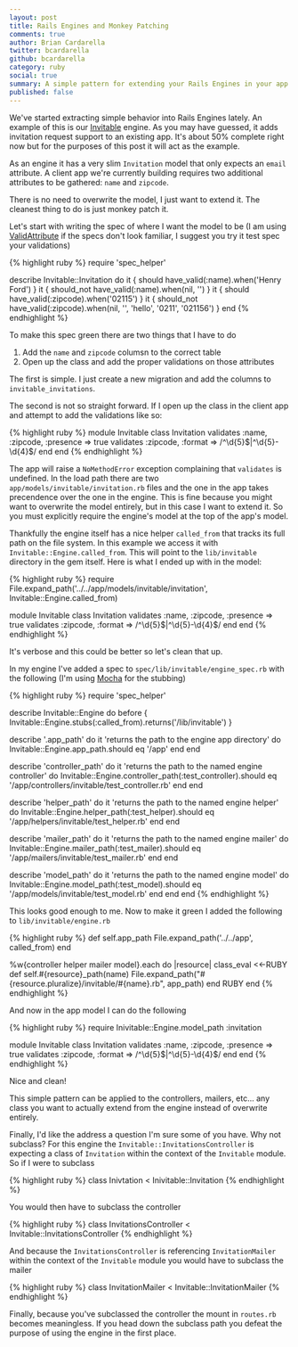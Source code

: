 ```yaml
---
layout: post
title: Rails Engines and Monkey Patching
comments: true
author: Brian Cardarella
twitter: bcardarella
github: bcardarella
category: ruby
social: true
summary: A simple pattern for extending your Rails Engines in your app
published: false
---
```


We've started extracting simple behavior into Rails Engines lately. An
example of this is our
[Invitable](https://github.com/dockyard/invitable) engine. As you may
have guessed, it adds invitation request support to an existing app.
It's about 50% complete right now but for the purposes of this post it
will act as the example.

As an engine it has a very slim `Invitation` model that only
expects an `email` attribute. A client app we're currently
building requires two additional attributes to be gathered: `name` and `zipcode`.

There is no need to overwrite the model, I just want to extend it. The cleanest 
thing to do is just monkey patch it.

Let's start with writing the spec of where I want the model to be (I am
using [ValidAttribute](https://github.com/bcardarella/valid_attribute) if
the specs don't look familiar, I suggest you try it test spec your
validations)

{% highlight ruby %}
require 'spec_helper'

describe Invitable::Invitation do
  it { should     have_valid(:name).when('Henry Ford') }
  it { should_not have_valid(:name).when(nil, '') }
  it { should     have_valid(:zipcode).when('02115') }
  it { should_not have_valid(:zipcode).when(nil, '', 'hello', '0211', '021156') }
end
{% endhighlight %}

To make this spec green there are two things that I have to do

1. Add the `name` and `zipcode` columsn to the correct table
2. Open up the class and add the proper validations on those attributes

The first is simple. I just create a new migration and add the columns
to `invitable_invitations`.

The second is not so straight forward. If I open up the class in the client app and
attempt to add the validations like so:

{% highlight ruby %}
module Invitable
  class Invitation
    validates :name, :zipcode, :presence => true
    validates :zipcode, :format => /^\d{5}$|^\d{5}-\d{4}$/
  end
end
{% endhighlight %}

The app will raise a `NoMethodError` exception complaining that
`validates` is undefined. In the load path there are two
`app/models/invitable/invitation.rb` files and the one in the app takes precendence
over the one in the engine. This is fine because you might want to
overwrite the model entirely, but in this case I want to extend it. So
you must explicitly require the engine's model at the top of the app's model.

Thankfully the engine itself has a nice helper `called_from` that tracks its full path
on the file system. In this example we access it with
`Invitable::Engine.called_from`. This will point to the `lib/invitable` directory
in the gem itself. Here is what I ended up with in the model:

{% highlight ruby %}
require File.expand_path('../../app/models/invitable/invitation', Invitable::Engine.called_from)

module Invitable
  class Invitation
    validates :name, :zipcode, :presence => true
    validates :zipcode, :format => /^\d{5}$|^\d{5}-\d{4}$/
  end
end
{% endhighlight %}

It's verbose and this could be better so let's clean that up.

In my engine I've added a spec to `spec/lib/invitable/engine_spec.rb`
with the following (I'm using [Mocha](https://github.com/floehopper/mocha) for the stubbing)

{% highlight ruby %}
require 'spec_helper'

describe Invitable::Engine do
  before { Invitable::Engine.stubs(:called_from).returns('/lib/invitable') }

  describe '.app_path' do
    it 'returns the path to the engine app directory' do
      Invitable::Engine.app_path.should eq '/app'
    end
  end

  describe 'controller_path' do
    it 'returns the path to the named engine controller' do
      Invitable::Engine.controller_path(:test_controller).should eq '/app/controllers/invitable/test_controller.rb'
    end
  end

  describe 'helper_path' do
    it 'returns the path to the named engine helper' do
      Invitable::Engine.helper_path(:test_helper).should eq '/app/helpers/invitable/test_helper.rb'
    end
  end

  describe 'mailer_path' do
    it 'returns the path to the named engine mailer' do
      Invitable::Engine.mailer_path(:test_mailer).should eq '/app/mailers/invitable/test_mailer.rb'
    end
  end

  describe 'model_path' do
    it 'returns the path to the named engine model' do
      Invitable::Engine.model_path(:test_model).should eq '/app/models/invitable/test_model.rb'
    end
  end
end
{% endhighlight %}

This looks good enough to me. Now to make it green I added the following
to `lib/invitable/engine.rb`

{% highlight ruby %}
def self.app_path
  File.expand_path('../../app', called_from)
end

%w{controller helper mailer model}.each do |resource|
  class_eval <<-RUBY
    def self.#{resource}_path(name)
      File.expand_path("#{resource.pluralize}/invitable/\#{name}.rb", app_path)
    end
  RUBY
end
{% endhighlight %}

And now in the app model I can do the following

{% highlight ruby %}
require Inivitable::Engine.model_path :invitation

module Invitable
  class Invitation
    validates :name, :zipcode, :presence => true
    validates :zipcode, :format => /^\d{5}$|^\d{5}-\d{4}$/
  end
end
{% endhighlight %}

Nice and clean!

This simple pattern can be applied to the controllers, mailers, etc... any class you want to actually
extend from the engine instead of overwrite entirely.

Finally, I'd like the address a question I'm sure some of you have. Why
not subclass? For this engine the `Invitable::InvitationsController` is
expecting a class of `Invitation` within the context of the `Invitable`
module. So if I were to subclass

{% highlight ruby %}
class Inivtation < Inivitable::Invitation
{% endhighlight %}

You would then have to subclass the controller

{% highlight ruby %}
class InvitationsController < Invitable::InvitationsController
{% endhighlight %}

And because the `InvitationsController` is referencing
`InvitationMailer` within the context of the `Invitable` module you
would have to subclass the mailer

{% highlight ruby %}
class InvitationMailer < Invitable::InvitationMailer
{% endhighlight %}

Finally, because you've subclassed the controller the mount in
`routes.rb` becomes meaningless. If you head down the subclass path you
defeat the purpose of using the engine in the first place.
